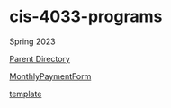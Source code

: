 # cis-4033-programs
Spring 2023

[Parent Directory](https://mad2026.github.io/)  
  
[MonthlyPaymentForm](MasonDavenportMonthlyPayment/monthlyPaymentForm.php)  


[template](ComputeTotalSalary/ComputeTotalSalary.html)  
